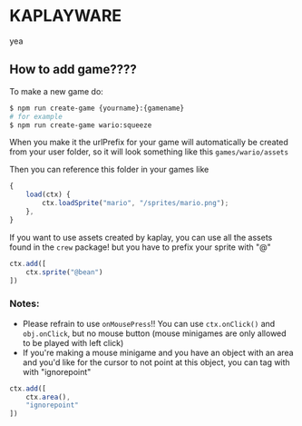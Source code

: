 # KAPLAYWARE
yea

## How to add game????
To make a new game do:
```sh
$ npm run create-game {yourname}:{gamename}
# for example
$ npm run create-game wario:squeeze
```

When you make it the urlPrefix for your game will automatically be created from your user folder, so it will look something like this
`games/wario/assets`

Then you can reference this folder in your games like
```ts
{
    load(ctx) {
        ctx.loadSprite("mario", "/sprites/mario.png");
    },
}
```

If you want to use assets created by kaplay, you can use all the assets found in the `crew` package! but you have to prefix your sprite with "@"

```ts
ctx.add([
    ctx.sprite("@bean")
])
```

### Notes:
- Please refrain to use `onMousePress`!! You can use `ctx.onClick()` and `obj.onClick`, but no mouse button (mouse minigames are only allowed to be played with left click)
- If you're making a mouse minigame and you have an object with an area and you'd like for the cursor to not point at this object, you can tag with with "ignorepoint"
```ts
ctx.add([
    ctx.area(),
    "ignorepoint"
])
```
